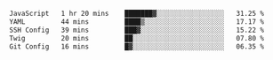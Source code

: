 <!--START_SECTION:waka-->

```txt
JavaScript   1 hr 20 mins    ███████▓░░░░░░░░░░░░░░░░░   31.25 %
YAML         44 mins         ████▒░░░░░░░░░░░░░░░░░░░░   17.17 %
SSH Config   39 mins         ███▓░░░░░░░░░░░░░░░░░░░░░   15.22 %
Twig         20 mins         ██░░░░░░░░░░░░░░░░░░░░░░░   07.80 %
Git Config   16 mins         █▓░░░░░░░░░░░░░░░░░░░░░░░   06.35 %
```

<!--END_SECTION:waka-->
